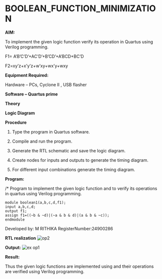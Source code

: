 # BOOLEAN_FUNCTION_MINIMIZATION

**AIM:**

To implement the given logic function verify its operation in Quartus using Verilog programming.

F1= A’B’C’D’+AC’D’+B’CD’+A’BCD+BC’D 

F2=xy’z+x’y’z+w’xy+wx’y+wxy

**Equipment Required:**

Hardware – PCs, Cyclone II , USB flasher

**Software – Quartus prime**

**Theory**

**Logic Diagram**


**Procedure**

1.	Type the program in Quartus software.

2.	Compile and run the program.

3.	Generate the RTL schematic and save the logic diagram.

4.	Create nodes for inputs and outputs to generate the timing diagram.

5.	For different input combinations generate the timing diagram.


**Program:**

/* Program to implement the given logic function and to verify its operations in quartus using Verilog programming. 

    module boolean1(a,b,c,d,f1);
    input a,b,c,d;
    output f1;
    assign f1=((~b & ~d)|(~a & b & d)|(a & b & ~c));
    endmodule


Developed by: M RITHIKA
RegisterNumber:24900286


**RTL realization**
![op2](https://github.com/user-attachments/assets/666648d7-46e8-48d0-bc48-483681ee55c6)

**Output:**
![ex op1](https://github.com/user-attachments/assets/9644879b-caea-4adc-aa94-bc26e1dbb0d2)


**Result:**

Thus the given logic functions are implemented using and their operations are verified using Verilog programming.

